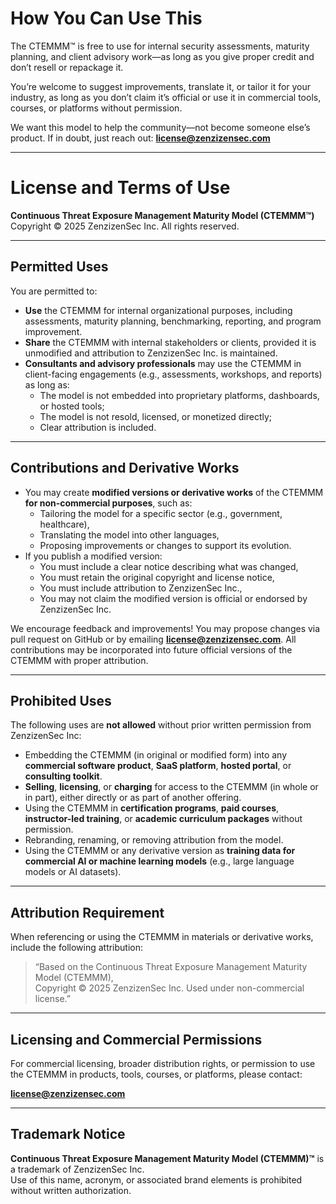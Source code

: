 # How You Can Use This

The CTEMMM™ is free to use for internal security assessments, maturity planning, and client advisory work—as long as you give proper credit and don’t resell or repackage it.

You’re welcome to suggest improvements, translate it, or tailor it for your industry, as long as you don’t claim it’s official or use it in commercial tools, courses, or platforms without permission.

We want this model to help the community—not become someone else’s product. If in doubt, just reach out: **license@zenzizensec.com**

---

# License and Terms of Use

**Continuous Threat Exposure Management Maturity Model (CTEMMM™)**  
Copyright © 2025 ZenzizenSec Inc. All rights reserved.

---

## Permitted Uses

You are permitted to:

- **Use** the CTEMMM for internal organizational purposes, including assessments, maturity planning, benchmarking, reporting, and program improvement.
- **Share** the CTEMMM with internal stakeholders or clients, provided it is unmodified and attribution to ZenzizenSec Inc. is maintained.
- **Consultants and advisory professionals** may use the CTEMMM in client-facing engagements (e.g., assessments, workshops, and reports) as long as:
  - The model is not embedded into proprietary platforms, dashboards, or hosted tools;
  - The model is not resold, licensed, or monetized directly;
  - Clear attribution is included.

---

## Contributions and Derivative Works

- You may create **modified versions or derivative works** of the CTEMMM **for non-commercial purposes**, such as:
  - Tailoring the model for a specific sector (e.g., government, healthcare),
  - Translating the model into other languages,
  - Proposing improvements or changes to support its evolution.
- If you publish a modified version:
  - You must include a clear notice describing what was changed,
  - You must retain the original copyright and license notice,
  - You must include attribution to ZenzizenSec Inc.,
  - You may not claim the modified version is official or endorsed by ZenzizenSec Inc.

We encourage feedback and improvements! You may propose changes via pull request on GitHub or by emailing **license@zenzizensec.com**. All contributions may be incorporated into future official versions of the CTEMMM with proper attribution.

---

## Prohibited Uses

The following uses are **not allowed** without prior written permission from ZenzizenSec Inc:

- Embedding the CTEMMM (in original or modified form) into any **commercial software product**, **SaaS platform**, **hosted portal**, or **consulting toolkit**.
- **Selling**, **licensing**, or **charging** for access to the CTEMMM (in whole or in part), either directly or as part of another offering.
- Using the CTEMMM in **certification programs**, **paid courses**, **instructor-led training**, or **academic curriculum packages** without permission.
- Rebranding, renaming, or removing attribution from the model.
- Using the CTEMMM or any derivative version as **training data for commercial AI or machine learning models** (e.g., large language models or AI datasets).

---

## Attribution Requirement

When referencing or using the CTEMMM in materials or derivative works, include the following attribution:

> “Based on the Continuous Threat Exposure Management Maturity Model (CTEMMM),  
> Copyright © 2025 ZenzizenSec Inc. Used under non-commercial license.”

---

## Licensing and Commercial Permissions

For commercial licensing, broader distribution rights, or permission to use the CTEMMM in products, tools, courses, or platforms, please contact:

 **license@zenzizensec.com**

---

## Trademark Notice

**Continuous Threat Exposure Management Maturity Model (CTEMMM)™** is a trademark of ZenzizenSec Inc.  
Use of this name, acronym, or associated brand elements is prohibited without written authorization.
